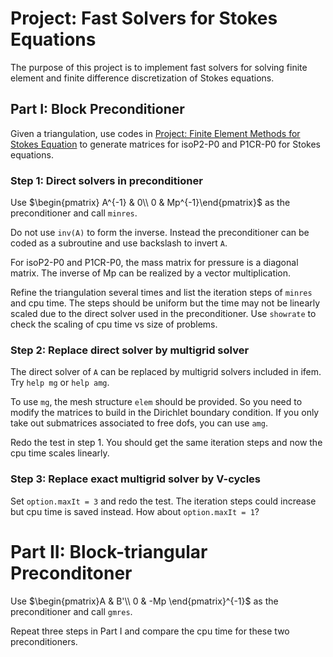# Project: Fast Solvers for Stokes Equations

The purpose of this project is to implement fast solvers for solving
finite element and finite difference discretization of Stokes equations.

## Part I: Block Preconditioner

Given a triangulation, use codes in [Project: Finite Element Methods for Stokes Equation](projectStokes.html) to generate matrices for isoP2-P0 and P1CR-P0 for Stokes equations. 

### Step 1: Direct solvers in preconditioner 

Use $\begin{pmatrix} A^{-1} & 0\\ 0 & Mp^{-1}\end{pmatrix}$ as the preconditioner and call `minres`.

Do not use `inv(A)` to form the inverse. Instead the preconditioner can be coded as a subroutine and use backslash to invert `A`. 

For isoP2-P0 and P1CR-P0, the mass matrix for pressure is a diagonal
matrix. The inverse of Mp can be realized by a vector multiplication.

Refine the triangulation several times and list the iteration steps of
`minres` and cpu time. The steps should be uniform but the time may not be
linearly scaled due to the direct solver used in the preconditioner. Use
`showrate` to check the scaling of cpu time vs size of problems.

### Step 2: Replace direct solver by multigrid solver

The direct solver of `A` can be replaced by multigrid solvers included in
ifem. Try `help mg` or `help amg`.

To use `mg`, the mesh structure `elem` should be provided. So you need to
modify the matrices to build in the Dirichlet boundary condition. If you
only take out submatrices associated to free dofs, you can use `amg`.

Redo the test in step 1. You should get the same iteration steps and now
the cpu time scales linearly. 

### Step 3: Replace exact multigrid solver by V-cycles

Set `option.maxIt = 3` and redo the test. The iteration steps could
increase but cpu time is saved instead. How about `option.maxIt = 1`?

# Part II: Block-triangular Preconditoner

Use $\begin{pmatrix}A & B'\\ 0 & -Mp \end{pmatrix}^{-1}$ as the preconditioner and call `gmres`.

Repeat three steps in Part I and compare the cpu time for these two preconditioners.
